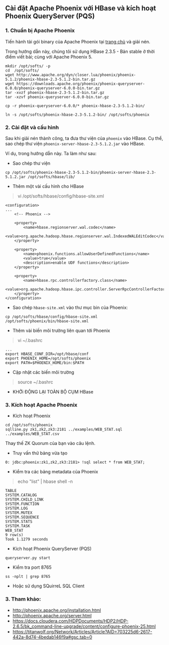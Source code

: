 ## Cài đặt Apache Phoenix với HBase và kích hoạt Phoenix QueryServer (PQS)

### 1. Chuẩn bị Apache Phoenix

Tiến hành tải gói binary của Apache Phoenix tại [trang chủ](http://phoenix.apache.org/download.html) và giải nén.

Trong hướng dẫn này, chúng tôi sử dụng HBase 2.3.5 - Bản stable ở thời điểm viết bài; cùng với Apache Phoenix 5.

```
mkdir /opt/softs/ -p
cd  /opt/softs/
wget http://www.apache.org/dyn/closer.lua/phoenix/phoenix-5.1.2/phoenix-hbase-2.3-5.1.2-bin.tar.gz
wget https://downloads.apache.org/phoenix/phoenix-queryserver-6.0.0/phoenix-queryserver-6.0.0-bin.tar.gz
tar -xvzf phoenix-hbase-2.3-5.1.2-bin.tar.gz
tar -xzvf phoenix-queryserver-6.0.0-bin.tar.gz

cp -r phoenix-queryserver-6.0.0/* phoenix-hbase-2.3-5.1.2-bin/

ln -s /opt/softs/phoenix-hbase-2.3-5.1.2-bin/ /opt/softs/phoenix

```

### 2. Cài đặt và cấu hình

Sau khi giải nén thành công, ta đưa thư viện của `phoenix` vào HBase. Cụ thể, sao chép thư viện `phoenix-server-hbase-2.3-5.1.2.jar` vào HBase.

Ví dụ, trong hướng dẫn này. Ta làm như sau:

- Sao chép thư viện

```
cp /opt/softs/phoenix-hbase-2.3-5.1.2-bin/phoenix-server-hbase-2.3-5.1.2.jar /opt/softs/hbase/lib/
```

- Thêm một vài cấu hình cho HBase

> vi /opt/softs/hbase/config/hbase-site.xml

```
<configuration>
...
    <!-- Phoenix -->

    <property>
        <name>hbase.regionserver.wal.codec</name>
        <value>org.apache.hadoop.hbase.regionserver.wal.IndexedWALEditCodec</value>
    </property>

    <property>
        <name>phoenix.functions.allowUserDefinedFunctions</name>
        <value>true</value>
        <description>enable UDF functions</description>
    </property>

    <property>
        <name>hbase.rpc.controllerfactory.class</name>
        <value>org.apache.hadoop.hbase.ipc.controller.ServerRpcControllerFactory</value>
    </property>
</configuration>
```

- Sao chép `hbase-site.xml` vào thư mục bin của Phoenix:

```
cp /opt/softs/hbase/config/hbase-site.xml /opt/softs/phoenix/bin/hbase-site.xml
```

- Thêm vài biến môi trường liên quan tới Phoenix

> vi ~/.bashrc

```
...
export HBASE_CONF_DIR=/opt/hbase/conf
export PHOENIX_HOME=/opt/softs/phoenix
export PATH=$PHOENIX_HOME/bin:$PATH
```

- Cập nhật các biến môi trường

> source ~/.bashrc

- KHỞi ĐỘNG LẠI TOÀN BỘ CỤM HBase

### 3. Kích hoạt Apache Phoenix

- Kích hoạt Phoenix

```
cd /opt/softs/phoenix
sqlline.py zk1,zk2,zk3:2181 ../examples/WEB_STAT.sql ../examples/WEB_STAT.csv
```

Thay thế ZK Quorum của bạn vào câu lệnh.

- Truy vấn thử bảng vừa tạo

```
0: jdbc:phoenix:zk1,zk2,zk3:2181> !sql select * from WEB_STAT;
```

- Kiểm tra các bảng metadata của Phoenix


> echo "list" | hbase shell -n

```
TABLE   
SYSTEM.CATALOG               
SYSTEM.CHILD_LINK                  
SYSTEM.FUNCTION               
SYSTEM.LOG                 
SYSTEM.MUTEX                      
SYSTEM.SEQUENCE                    
SYSTEM.STATS                     
SYSTEM.TASK     
WEB_STAT         
9 row(s)
Took 1.1279 seconds                 
```

- Kích hoạt Phoenix QueryServer (PQS)

```
queryserver.py start
```

- Kiểm tra port 8765

```
ss -nplt | grep 8765
```

- Hoặc sử dụng SQuirreL SQL Client

### 3. Tham khảo:

- http://phoenix.apache.org/installation.html
- http://phoenix.apache.org/server.html
- https://docs.cloudera.com/HDPDocuments/HDP2/HDP-2.6.5/bk_command-line-upgrade/content/configure-phoenix-25.html
- https://titanwolf.org/Network/Articles/Article?AID=703225d6-2617-442a-8d74-4bedab146f9a#gsc.tab=0
